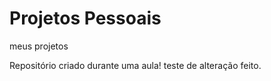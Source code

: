 # Projetos Pessoais
 meus projetos

 Repositório criado durante uma aula!
 teste de alteração feito.